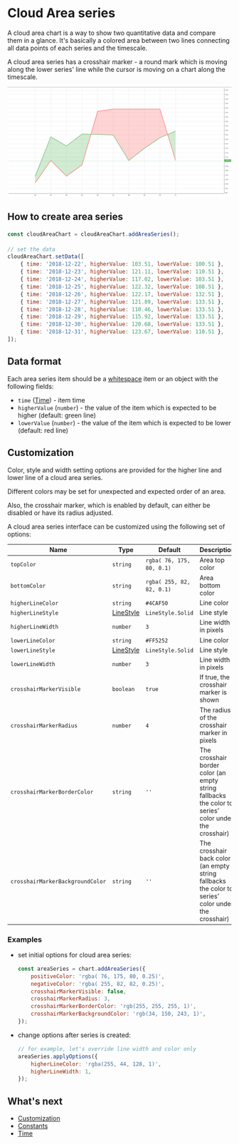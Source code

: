 # Cloud Area series

A cloud area chart is a way to show two quantitative data and compare them in a glance. It's basically a colored area between two lines connecting all data points of each series and the timescale.

A cloud area series has a crosshair marker - a round mark which is moving along the lower series' line while the cursor is moving on a chart along the timescale.

![Cloud Area chart example](./assets/cloud-area-series.png "Cloud Area chart example")

## How to create area series

```js
const cloudAreaChart = cloudAreaChart.addAreaSeries();

// set the data
cloudAreaChart.setData([
    { time: '2018-12-22', higherValue: 103.51, lowerValue: 100.51 },
    { time: '2018-12-23', higherValue: 121.11, lowerValue: 110.51 },
    { time: '2018-12-24', higherValue: 117.02, lowerValue: 103.51 },
    { time: '2018-12-25', higherValue: 122.32, lowerValue: 108.51 },
    { time: '2018-12-26', higherValue: 122.17, lowerValue: 132.51 },
    { time: '2018-12-27', higherValue: 121.89, lowerValue: 133.51 },
    { time: '2018-12-28', higherValue: 110.46, lowerValue: 133.51 },
    { time: '2018-12-29', higherValue: 115.92, lowerValue: 133.51 },
    { time: '2018-12-30', higherValue: 120.68, lowerValue: 133.51 },
    { time: '2018-12-31', higherValue: 123.67, lowerValue: 110.51 },
]);
```

## Data format

Each area series item should be a [whitespace](./whitespace-data.md) item or an object with the following fields:

- `time` ([Time](./time.md)) - item time
- `higherValue` (`number`) - the value of the item which is expected to be higher (default: green line)
- `lowerValue` (`number`) - the value of the item which is expected to be lower (default: red line)

## Customization

Color, style and width setting options are provided for the higher line and lower line of a cloud area series.

Different colors may be set for unexpected and expected order of an area.

Also, the crosshair marker, which is enabled by default, can either be disabled or have its radius adjusted.

A cloud area series interface can be customized using the following set of options:

|Name|Type|Default|Description|
|-|----|-------|-|
|`topColor`|`string`|`rgba( 76, 175, 80, 0.1)`|Area top color|
|`bottomColor`|`string`|`rgba( 255, 82, 82, 0.1)`|Area bottom color|
|`higherLineColor`|`string`|`#4CAF50`|Line color|
|`higherLineStyle`|[LineStyle](./constants.md#linestyle)|`LineStyle.Solid`|Line style|
|`higherLineWidth`|`number`|`3`|Line width in pixels|
|`lowerLineColor`|`string`|`#FF5252`|Line color|
|`lowerLineStyle`|[LineStyle](./constants.md#linestyle)|`LineStyle.Solid`|Line style|
|`lowerLineWidth`|`number`|`3`|Line width in pixels|
|`crosshairMarkerVisible`|`boolean`|`true`|If true, the crosshair marker is shown|
|`crosshairMarkerRadius`|`number`|`4`|The radius of the crosshair marker in pixels|
|`crosshairMarkerBorderColor`|`string`|`''`|The crosshair border color (an empty string fallbacks the color to series' color under the crosshair)|
|`crosshairMarkerBackgroundColor`|`string`|`''`|The crosshair back color (an empty string fallbacks the color to series' color under the crosshair)|

### Examples

- set initial options for cloud area series:

    ```js
    const areaSeries = chart.addAreaSeries({
        positiveColor: 'rgba( 76, 175, 80, 0.25)',
        negativeColor: 'rgba( 255, 82, 82, 0.25)',
        crosshairMarkerVisible: false,
        crosshairMarkerRadius: 3,
        crosshairMarkerBorderColor: 'rgb(255, 255, 255, 1)',
        crosshairMarkerBackgroundColor: 'rgb(34, 150, 243, 1)',
    });
    ```

- change options after series is created:

    ```js
    // for example, let's override line width and color only
    areaSeries.applyOptions({
        higherLineColor: 'rgba(255, 44, 128, 1)',
        higherLineWidth: 1,
    });
    ```

## What's next

- [Customization](./customization.md)
- [Constants](./constants.md)
- [Time](./time.md)
